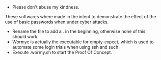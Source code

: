 - Please don't abuse my kindness.

These softwares where made in the intent to demonstrate the effect of the use of basic passwords when under cyber attacks.

- Rename the file to add a . in the beginning, otherwise none of this should work.
- Wormye is actually the executable for empty-expect, which is used to automate some login trials when using ssh and such.
- Execute .wormy.sh to start the Proof Of Concept.
